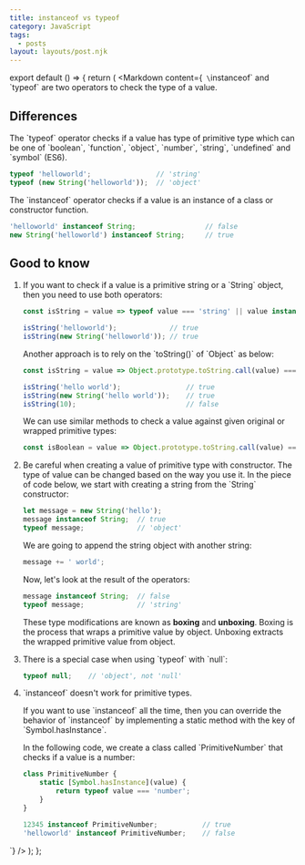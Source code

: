 ```yaml
---
title: instanceof vs typeof
category: JavaScript
tags:
  - posts
layout: layouts/post.njk
---
```


export default () => {
    return (
<Markdown
    content={`
\`instanceof\` and \`typeof\` are two operators to check the type of a value.

## Differences

The \`typeof\` operator checks if a value has type of primitive type which can be one of \`boolean\`, \`function\`, \`object\`, 
\`number\`, \`string\`, \`undefined\` and \`symbol\` (ES6).

~~~ javascript
typeof 'helloworld';                // 'string'
typeof (new String('helloworld'));  // 'object'
~~~

The \`instanceof\` operator checks if a value is an instance of a class or constructor function. 

~~~ javascript
'helloworld' instanceof String;                 // false
new String('helloworld') instanceof String;     // true
~~~

## Good to know

1. If you want to check if a value is a primitive string or a \`String\` object, then you need to use both operators:
    
    ~~~ javascript
    const isString = value => typeof value === 'string' || value instanceof String;

    isString('helloworld');             // true
    isString(new String('helloworld')); // true
    ~~~
        
    Another approach is to rely on the \`toString()\` of \`Object\` as below:

    ~~~ javascript
    const isString = value => Object.prototype.toString.call(value) === '[object String]';

    isString('hello world');                // true
    isString(new String('hello world'));    // true
    isString(10);                           // false
    ~~~

    We can use similar methods to check a value against given original or wrapped primitive types:

    ~~~ javascript
    const isBoolean = value => Object.prototype.toString.call(value) === '[object Boolean]';
    ~~~

2. Be careful when creating a value of primitive type with constructor. The type of value can be changed based on the way you use it.
    In the piece of code below, we start with creating a string from the \`String\` constructor:

    ~~~ javascript
    let message = new String('hello');
    message instanceof String;  // true
    typeof message;             // 'object'
    ~~~

    We are going to append the string object with another string:

    ~~~ javascript
    message += ' world';
    ~~~

    Now, let's look at the result of the operators:

    ~~~ javascript
    message instanceof String;  // false
    typeof message;             // 'string'
    ~~~

    These type modifications are known as __boxing__ and __unboxing__. Boxing is the process that wraps a primitive value by object. 
    Unboxing extracts the wrapped primitive value from object.

3. There is a special case when using \`typeof\` with \`null\`:

    ~~~ javascript
    typeof null;    // 'object', not 'null'
    ~~~
    
4. \`instanceof\` doesn't work for primitive types.

    If you want to use \`instanceof\` all the time, then you can override the behavior of \`instanceof\` by implementing 
    a static method with the key of \`Symbol.hasInstance\`.

    In the following code, we create a class called \`PrimitiveNumber\` that checks if a value is a number:

    ~~~ javascript
    class PrimitiveNumber {
        static [Symbol.hasInstance](value) {
            return typeof value === 'number';
        }
    }

    12345 instanceof PrimitiveNumber;           // true
    'helloworld' instanceof PrimitiveNumber;    // false
    ~~~
`}
/>
    );
};
